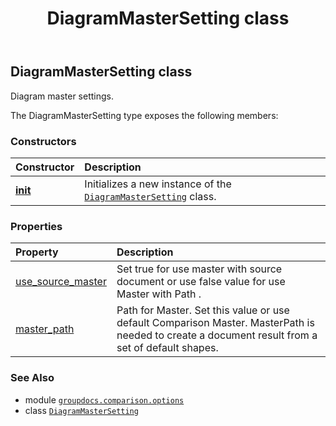 ﻿---
title: DiagramMasterSetting class
second_title: GroupDocs.Comparison for Python via .NET API References
description: 
type: docs
url: /python-net/groupdocs.comparison.options/diagrammastersetting/
is_root: false
weight: 30
---

## DiagramMasterSetting class

Diagram master settings.



The DiagramMasterSetting type exposes the following members:

### Constructors
| Constructor | Description |
| :- | :- |
| [__init__](/comparison/python-net/groupdocs.comparison.options/diagrammastersetting/__init__/#) | Initializes a new instance of the [`DiagramMasterSetting`](/comparison/python-net/groupdocs.comparison.options/diagrammastersetting) class. |


### Properties
| Property | Description |
| :- | :- |
| [use_source_master](/comparison/python-net/groupdocs.comparison.options/diagrammastersetting/use_source_master) | Set true for use master with source document or use false value for use Master with Path . |
| [master_path](/comparison/python-net/groupdocs.comparison.options/diagrammastersetting/master_path) | Path for Master. Set this value or use default Comparison Master. MasterPath is needed to create a document result from a set of default shapes. |



### See Also
* module [`groupdocs.comparison.options`](..)
* class [`DiagramMasterSetting`](/comparison/python-net/groupdocs.comparison.options/diagrammastersetting)
